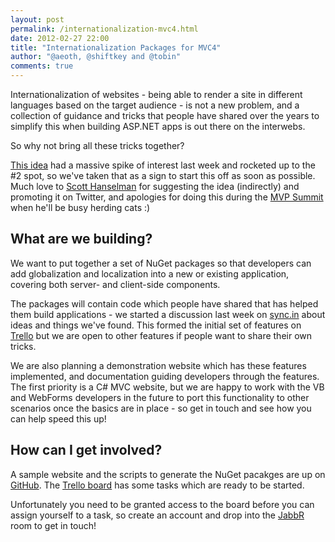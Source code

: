 ```yaml
--- 
layout: post
permalink: /internationalization-mvc4.html
date: 2012-02-27 22:00
title: "Internationalization Packages for MVC4"
author: "@aeoth, @shiftkey and @tobin"
comments: true
---
```


Internationalization of websites - being able to render a site in different languages based on the target audience - is not a new problem, and a collection of guidance and tricks that people have shared over the years to simplify this when building ASP.NET apps is out there on the interwebs. 

So why not bring all these tricks together?

[This idea](https://code52.uservoice.com/forums/143105-code-52/suggestions/2602751-internationalis-zed-mvc4-project-template) had a massive spike of interest last week and rocketed up to the #2 spot, so we've taken that as a sign to start this off as soon as possible. Much love to [Scott Hanselman](http://hanselman.com) for suggesting the idea (indirectly) and promoting it on Twitter, and apologies for doing this during the [MVP Summit](http://mvp.support.microsoft.com/MVPsummit) when he'll be busy herding cats :)

## What are we building?

We want to put together a set of NuGet packages so that developers can add globalization and localization into a new or existing application, covering both server- and client-side components. 

The packages will contain code which people have shared that has helped them build applications - we started a discussion last week on [sync.in](http://sync.in/ltlbzbgOQx) about ideas and things we've found. This formed the initial set of features on [Trello](https://trello.com/board/internationalization-mvc4/4f49efbbd105c95e0c12332e) but we are open to other features if people want to share their own tricks.

We are also planning a demonstration website which has these features implemented, and documentation guiding developers through the features. The first priority is a C# MVC website, but we are happy to work with the VB and WebForms developers in the future to port this functionality to other scenarios once the basics are in place - so get in touch and see how you can help speed this up!

## How can I get involved?

A sample website and the scripts to generate the NuGet pacakges are up on [GitHub](http://github.com/Code52/internationalization-mvc4). The [Trello board](https://trello.com/board/internationalization-mvc4/4f49efbbd105c95e0c12332e) has some tasks which are ready to be started. 

Unfortunately you need to be granted access to the board before you can assign yourself to a task, so create an account and drop into the [JabbR](http://jabbr.net/#/rooms/code52) room to get in touch!